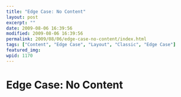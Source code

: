 ```yaml
---
title: "Edge Case: No Content"
layout: post
excerpt: ""
date: 2009-08-06 16:39:56
modified: 2009-08-06 16:39:56
permalink: 2009/08/06/edge-case-no-content/index.html
tags: ["Content", "Edge Case", "Layout", "Classic", "Edge Case"]
featured_img: 
wpid: 1170
---
```


# Edge Case: No Content

